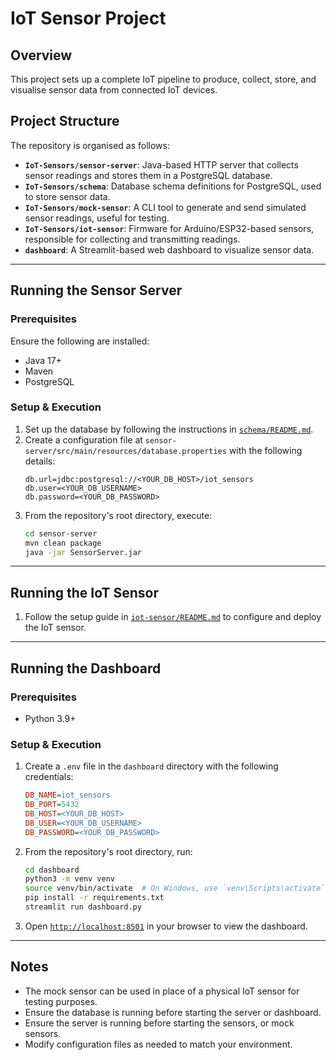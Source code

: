 # IoT Sensor Project

## Overview
This project sets up a complete IoT pipeline to produce, collect, store, and visualise sensor data from connected IoT devices.

## Project Structure
The repository is organised as follows:

- **`IoT-Sensors/sensor-server`**: Java-based HTTP server that collects sensor readings and stores them in a PostgreSQL database.
- **`IoT-Sensors/schema`**: Database schema definitions for PostgreSQL, used to store sensor data.
- **`IoT-Sensors/mock-sensor`**: A CLI tool to generate and send simulated sensor readings, useful for testing.
- **`IoT-Sensors/iot-sensor`**: Firmware for Arduino/ESP32-based sensors, responsible for collecting and transmitting readings.
- **`dashboard`**: A Streamlit-based web dashboard to visualize sensor data.

---

## Running the Sensor Server

### Prerequisites
Ensure the following are installed:
- Java 17+
- Maven
- PostgreSQL

### Setup & Execution
1. Set up the database by following the instructions in [`schema/README.md`](schema/README.md).
2. Create a configuration file at `sensor-server/src/main/resources/database.properties` with the following details:
    ```properties
    db.url=jdbc:postgresql://<YOUR_DB_HOST>/iot_sensors
    db.user=<YOUR_DB_USERNAME>
    db.password=<YOUR_DB_PASSWORD>
    ```
3. From the repository's root directory, execute:
    ```sh
    cd sensor-server
    mvn clean package
    java -jar SensorServer.jar
    ```

---

## Running the IoT Sensor

1. Follow the setup guide in [`iot-sensor/README.md`](iot-sensor/README.md) to configure and deploy the IoT sensor.

---

## Running the Dashboard

### Prerequisites
- Python 3.9+

### Setup & Execution
1. Create a `.env` file in the `dashboard` directory with the following credentials:
    ```ini
    DB_NAME=iot_sensors
    DB_PORT=5432
    DB_HOST=<YOUR_DB_HOST>
    DB_USER=<YOUR_DB_USERNAME>
    DB_PASSWORD=<YOUR_DB_PASSWORD>
    ```
2. From the repository's root directory, run:
    ```sh
    cd dashboard
    python3 -m venv venv
    source venv/bin/activate  # On Windows, use `venv\Scripts\activate`
    pip install -r requirements.txt
    streamlit run dashboard.py
    ```
3. Open [`http://localhost:8501`](http://localhost:8501) in your browser to view the dashboard.

---

## Notes
- The mock sensor can be used in place of a physical IoT sensor for testing purposes.
- Ensure the database is running before starting the server or dashboard.
- Ensure the server is running before starting the sensors, or mock sensors.
- Modify configuration files as needed to match your environment.
